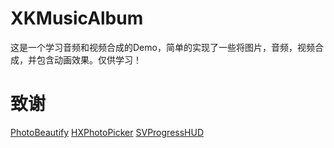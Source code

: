 # XKMusicAlbum
这是一个学习音频和视频合成的Demo，简单的实现了一些将图片，音频，视频合成，并包含动画效果。仅供学习！
# 致谢
[PhotoBeautify](https://github.com/xujingzhou/PhotoBeautify.git)
[HXPhotoPicker](https://github.com/SilenceLove/HXPhotoPicker.git)
[SVProgressHUD](https://github.com/SVProgressHUD/SVProgressHUD.git)